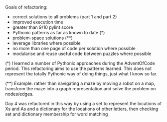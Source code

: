 Goals of refactoring:

- correct solutions to all problems (part 1 and part 2)
- improved execution time
- greater than 9/10 pylint score
- Pythonic patterns as far as known to date (*)
- problem-space solutions (**)
- leverage libraries where possible
- no more than one page of code per solution where possible
- modularise and reuse useful code between puzzles where possible

(*) I learned a number of Pythonic approaches during the AdventOfCode period.  This refactoring aims to use the patterns learned.  This does not represent the totally Pythonic way of doing things, just what I know so far.

(**) Example: rather than navigating a maze by moving a robot on a map, transform the maze into a graph representation and solve the problem on nodes/edges.

Day 4 was refactored in this way by using a set to represent the locations of Xs and As and a dictionary for the locations of other letters, then checking set and dictionary membership for word matching

